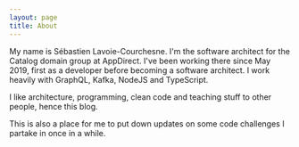 ```yaml
---
layout: page
title: About
---
```

My name is Sébastien Lavoie-Courchesne. I'm the software architect for the Catalog domain group at AppDirect. I've been working there since May 2019, first as a developer before becoming a software architect. I work heavily with GraphQL, Kafka, NodeJS and TypeScript.

I like architecture, programming, clean code and teaching stuff to other people, hence this blog.

This is also a place for me to put down updates on some code challenges I partake in once in a while.
